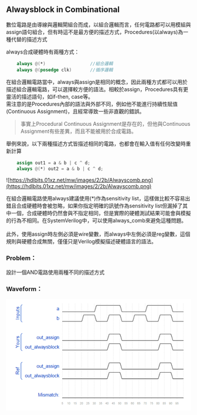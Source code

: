 ## Alwaysblock in Combinational
數位電路是由導線與邏輯閘組合而成，以組合邏輯而言，任何電路都可以用模組與assign語句組合，但有時這不是最方便的描述方式，Procedures(以always)為一種代替的描述方式

always合成硬體時有兩種方式：
```verilog
    always @(*)                 //組合邏輯
    always @(posedge clk)       //循序邏輯
```
在組合邏輯電路當中，always與assign是相同的概念，因此兩種方式都可以用於描述組合邏輯電路，可以選擇較方便的語法。相較於assign，Procedures具有更靈活的描述語句，如if-then, case等。<br>
需注意的是Procedures內部的語法與外部不同，例如他不能進行持續性賦值(Continuous Assignment)，且經常導致一些非直觀的錯誤。<br>

>事實上Procedural Continuous Assignment是存在的，但他與Continuous Assignment有些差異，而且不能被用於合成電路。<br>

舉例來說，以下兩種描述方式皆描述相同的電路，也都會在輸入值有任何改變時重新計算

```verilog
    assign out1 = a & b | c ^ d;
    always @(*) out2 = a & b | c ^ d;
```

![https://hdlbits.01xz.net/mw/images/2/2b/Alwayscomb.png](https://hdlbits.01xz.net/mw/images/2/2b/Alwayscomb.png)

在組合邏輯電路使用always建議使用(*)作為sensitivity list，這樣做比較不容易出錯且合成硬體時會被忽略，如果你指定明確的訊號作為sensitivity list但漏掉了其中一個，合成硬體時仍然會與不指定相同，但是實際的硬體測試結果可能會與模擬的行為不相同。在SystemVerilog中，可以使用always_comb來避免這種問題。<br><br>
此外，使用assign時左側必須是wire變數，而always中左側必須是reg變數，這個規則與硬體合成無關，僅僅只是Verilog模擬描述硬體語言的語法。
    

### Problem：

設計一個AND電路使用兩種不同的描述方式

### Waveform：

![waveform](https://github.com/freexd0m0329/HDLBits/blob/main/Ch2_VerilogLanguague/Ch2-4_Procedures/L01_Alwaysblock_comb/waveform.png?raw=true)